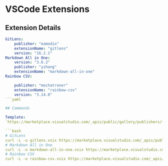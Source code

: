 # VSCode Extensions


## Extension Details

<!-- Identifier
eamodio.gitlens
Version
16.2.1

Identifier
yzhang.markdown-all-in-one
Version
3.6.2

Identifier
mechatroner.rainbow-csv
Version
3.14.0 -->

```yaml
GitLens:
    publisher: "eamodio"
    extensionName: "gitlens"
    version: "16.2.1"
Markdown All in One:
    version: "3.6.2"
    publisher: "yzhang"
    extensionName: "markdown-all-in-one"
Rainbow CSV:

    publisher: "mechatroner"
    extensionName: "rainbow-csv"
    version: "3.14.0"
```yaml

## Commands

Template:
`https://marketplace.visualstudio.com/_apis/public/gallery/publishers/{publisher}/vsextensions/{extensionName}/{version}/vspackage`

```bash
# GitLens
curl -L -o gitlens.vsix https://marketplace.visualstudio.com/_apis/public/gallery/publishers/eamodio/vsextensions/gitlens/16.2.1/vspackage
# Markdown All in One
curl -L -o markdown-all-in-one.vsix https://marketplace.visualstudio.com/_apis/public/gallery/publishers/yzhang/vsextensions/markdown-all-in-one/3.6.2/vspackage
# Rainbow CSV
curl -L -o rainbow-csv.vsix https://marketplace.visualstudio.com/_apis/public/gallery/publishers/mechatroner/vsextensions/rainbow-csv/3.14.0/vspackage
```
